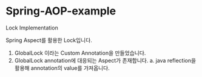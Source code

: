 # Spring-AOP-example
Lock Implementation

Spring Aspect를 활용한 Lock입니다. 

1. GlobalLock 이라는 Custom Annotation을 만들었습니다.
2. GlobalLock annotation에 대응되는 Aspect가 존재합니다. 
  a. java reflection을 활용해 annotation의 value를 가져옵니다.
